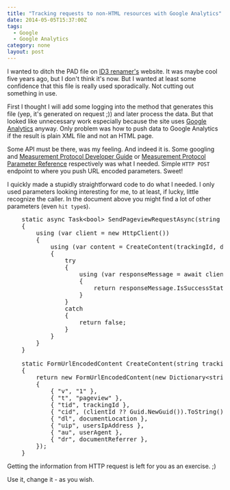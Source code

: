 ```yaml
---
title: "Tracking requests to non-HTML resources with Google Analytics"
date: 2014-05-05T15:37:00Z
tags:
  - Google
  - Google Analytics
category: none
layout: post
---
```

I wanted to ditch the PAD file on [ID3 renamer's][1] website. It was maybe cool five years ago, but I don't think it's now. But I wanted at least some confidence that this file is really used sporadically. Not cutting out something in use. 

<!-- !excerpt -->

First I thought I will add some logging into the method that generates this file (yep, it's generated on request ;)) and later process the data. But that looked like unnecessary work especially because the site uses [Google Analytics][2] anyway. Only problem was how to push data to Google Analytics if the result is plain XML file and not an HTML page. 

Some API must be there, was my feeling. And indeed it is. Some googling and [Measurement Protocol Developer Guide][4] or [Measurement Protocol Parameter Reference][3] respectively was what I needed. Simple `HTTP POST` endpoint to where you push URL encoded parameters. Sweet!

I quickly made a stupidly straightforward code to do what I needed. I only used parameters looking interesting for me, to at least, if lucky, little recognize the caller. In the document above you might find a lot of other parameters (even `hit type`s).

<pre class="brush:csharp">
	static async Task&lt;bool&gt; SendPageviewRequestAsync(string trackingId, string documentLocation, string usersIpAddress, string userAgent, string documentReferrer, Guid? clientId = null)
	{
		using (var client = new HttpClient())
		{
			using (var content = CreateContent(trackingId, documentLocation, usersIpAddress, userAgent, documentReferrer, clientId))
			{
				try
				{
					using (var responseMessage = await client.PostAsync("http://www.google-analytics.com/collect", content).ConfigureAwait(false))
					{
						return responseMessage.IsSuccessStatusCode;
					}
				}
				catch
				{
					return false;
				}
			}
		}
	}

	static FormUrlEncodedContent CreateContent(string trackingId, string documentLocation, string usersIpAddress, string userAgent, string documentReferrer, Guid? clientId = null)
	{
		return new FormUrlEncodedContent(new Dictionary&lt;string, string&gt;() 
		{ 
			{ "v", "1" },
			{ "t", "pageview" },
			{ "tid", trackingId },
			{ "cid", (clientId ?? Guid.NewGuid()).ToString() },
			{ "dl", documentLocation },
			{ "uip", usersIpAddress },
			{ "au", userAgent },
			{ "dr", documentReferrer },
		});
	}
</pre>

Getting the information from HTTP request is left for you as an exercise. ;) 

Use it, change it - as you wish. 

[1]: http://www.id3renamer.com
[2]: http://www.google.com/analytics/
[3]: https://developers.google.com/analytics/devguides/collection/protocol/v1/parameters
[4]: https://developers.google.com/analytics/devguides/collection/protocol/v1/devguide
